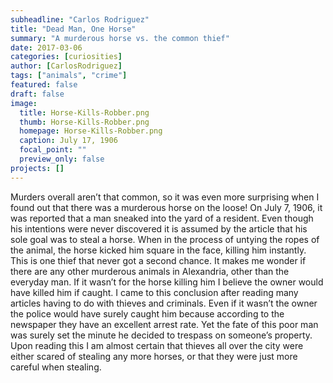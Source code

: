 ```yaml
---
subheadline: "Carlos Rodriguez"
title: "Dead Man, One Horse"
summary: "A murderous horse vs. the common thief"
date: 2017-03-06
categories: [curiosities]
author: [CarlosRodriguez]
tags: ["animals", "crime"]
featured: false
draft: false
image:
  title: Horse-Kills-Robber.png
  thumb: Horse-Kills-Robber.png
  homepage: Horse-Kills-Robber.png
  caption: July 17, 1906
  focal_point: ""
  preview_only: false
projects: []
---
```

Murders overall aren’t that common, so it was even more surprising when I found out that there was a murderous horse on the loose! On July 7, 1906, it was reported that a man sneaked into the yard of a resident. Even though his intentions were never discovered it is assumed by the article that his sole goal was to steal a horse. When in the process of untying the ropes of the animal, the horse kicked him square in the face, killing him instantly. This is one thief that never got a second chance. It makes me wonder if there are any other murderous animals in Alexandria, other than the everyday man. If it wasn’t for the horse killing him I believe the owner would have killed him if caught. I came to this conclusion after reading many articles having to do with thieves and criminals. Even if it wasn’t the owner the police would have surely caught him because according to the newspaper they have an excellent arrest rate. Yet the fate of this poor man was surely set the minute he decided to trespass on someone’s property. Upon reading this I am almost certain that thieves all over the city were either scared of stealing any more horses, or that they were just more careful when stealing.
